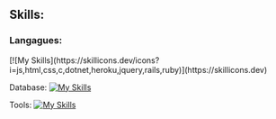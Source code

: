 
<h2>Skills:</h2>

<h3>Langagues:</h3>
[![My Skills](https://skillicons.dev/icons?i=js,html,css,c,dotnet,heroku,jquery,rails,ruby)](https://skillicons.dev)


Database:
[![My Skills](https://skillicons.dev/icons?i=mysql)](https://skillicons.dev)


Tools:
[![My Skills](https://skillicons.dev/icons?i=figma,git,github,visualstudio,vscode,wordpress)](https://skillicons.dev)
